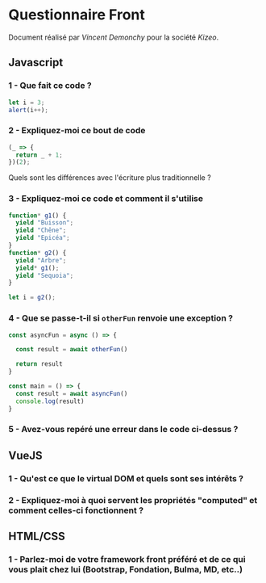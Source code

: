 # Questionnaire Front

Document réalisé par _Vincent Demonchy_ pour la société _Kizeo_.

## Javascript

### 1 - Que fait ce code ?

```javascript
let i = 3;
alert(i++);
```

### 2 - Expliquez-moi ce bout de code

```javascript
(_ => {
  return _ + 1;
})(2);
```

Quels sont les différences avec l'écriture plus traditionnelle ?

### 3 - Expliquez-moi ce code et comment il s'utilise

```javascript
function* g1() {
  yield "Buisson";
  yield "Chêne";
  yield "Epicéa";
}
function* g2() {
  yield "Arbre";
  yield* g1();
  yield "Sequoia";
}

let i = g2();
```

<div style="page-break-after: always;"></div>

### 4 - Que se passe-t-il si `otherFun` renvoie une exception ?

```javascript
const asyncFun = async () => {

  const result = await otherFun()

  return result
}

const main = () => {
  const result = await asyncFun()
  console.log(result)
}
```

### 5 - Avez-vous repéré une erreur dans le code ci-dessus ?

<div style="page-break-after: always;"></div>

## VueJS

### 1 - Qu'est ce que le virtual DOM et quels sont ses intérêts ?

### 2 - Expliquez-moi à quoi servent les propriétés "computed" et comment celles-ci fonctionnent ?

## HTML/CSS

### 1 - Parlez-moi de votre framework front préféré et de ce qui vous plait chez lui (Bootstrap, Fondation, Bulma, MD, etc..)
